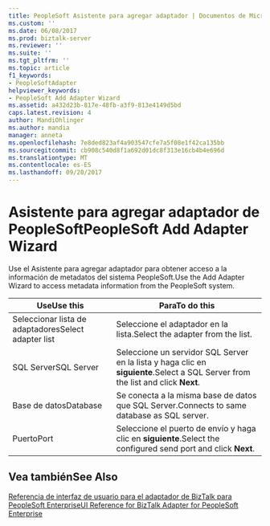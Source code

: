 ```yaml
---
title: PeopleSoft Asistente para agregar adaptador | Documentos de Microsoft
ms.custom: ''
ms.date: 06/08/2017
ms.prod: biztalk-server
ms.reviewer: ''
ms.suite: ''
ms.tgt_pltfrm: ''
ms.topic: article
f1_keywords:
- PeopleSoftAdapter
helpviewer_keywords:
- PeopleSoft Add Adapter Wizard
ms.assetid: a432d23b-817e-48fb-a3f9-813e4149d5bd
caps.latest.revision: 4
author: MandiOhlinger
ms.author: mandia
manager: anneta
ms.openlocfilehash: 7e8ded823af4a903547cfe7a5f08e1f42ca135bb
ms.sourcegitcommit: cb908c540d8f1a692d01dc8f313e16cb4b4e696d
ms.translationtype: MT
ms.contentlocale: es-ES
ms.lasthandoff: 09/20/2017
---
```

# <a name="peoplesoft-add-adapter-wizard"></a><span data-ttu-id="c1a08-102">Asistente para agregar adaptador de PeopleSoft</span><span class="sxs-lookup"><span data-stu-id="c1a08-102">PeopleSoft Add Adapter Wizard</span></span>
<span data-ttu-id="c1a08-103">Use el Asistente para agregar adaptador para obtener acceso a la información de metadatos del sistema PeopleSoft.</span><span class="sxs-lookup"><span data-stu-id="c1a08-103">Use the Add Adapter Wizard to access metadata information from the PeopleSoft system.</span></span>  
  
|<span data-ttu-id="c1a08-104">Use</span><span class="sxs-lookup"><span data-stu-id="c1a08-104">Use this</span></span>|<span data-ttu-id="c1a08-105">Para</span><span class="sxs-lookup"><span data-stu-id="c1a08-105">To do this</span></span>|  
|--------------|----------------|  
|<span data-ttu-id="c1a08-106">Seleccionar lista de adaptadores</span><span class="sxs-lookup"><span data-stu-id="c1a08-106">Select adapter list</span></span>|<span data-ttu-id="c1a08-107">Seleccione el adaptador en la lista.</span><span class="sxs-lookup"><span data-stu-id="c1a08-107">Select the adapter from the list.</span></span>|  
|<span data-ttu-id="c1a08-108">SQL Server</span><span class="sxs-lookup"><span data-stu-id="c1a08-108">SQL Server</span></span>|<span data-ttu-id="c1a08-109">Seleccione un servidor SQL Server en la lista y haga clic en **siguiente**.</span><span class="sxs-lookup"><span data-stu-id="c1a08-109">Select a SQL Server from the list and click **Next**.</span></span>|  
|<span data-ttu-id="c1a08-110">Base de datos</span><span class="sxs-lookup"><span data-stu-id="c1a08-110">Database</span></span>|<span data-ttu-id="c1a08-111">Se conecta a la misma base de datos que SQL Server.</span><span class="sxs-lookup"><span data-stu-id="c1a08-111">Connects to same database as SQL server.</span></span>|  
|<span data-ttu-id="c1a08-112">Puerto</span><span class="sxs-lookup"><span data-stu-id="c1a08-112">Port</span></span>|<span data-ttu-id="c1a08-113">Seleccione el puerto de envío y haga clic en **siguiente**.</span><span class="sxs-lookup"><span data-stu-id="c1a08-113">Select the configured send port and click **Next**.</span></span>|  
  
## <a name="see-also"></a><span data-ttu-id="c1a08-114">Vea también</span><span class="sxs-lookup"><span data-stu-id="c1a08-114">See Also</span></span>  
 [<span data-ttu-id="c1a08-115">Referencia de interfaz de usuario para el adaptador de BizTalk para PeopleSoft Enterprise</span><span class="sxs-lookup"><span data-stu-id="c1a08-115">UI Reference for BizTalk Adapter for PeopleSoft Enterprise</span></span>](../core/ui-reference-for-biztalk-adapter-for-peoplesoft-enterprise.md)